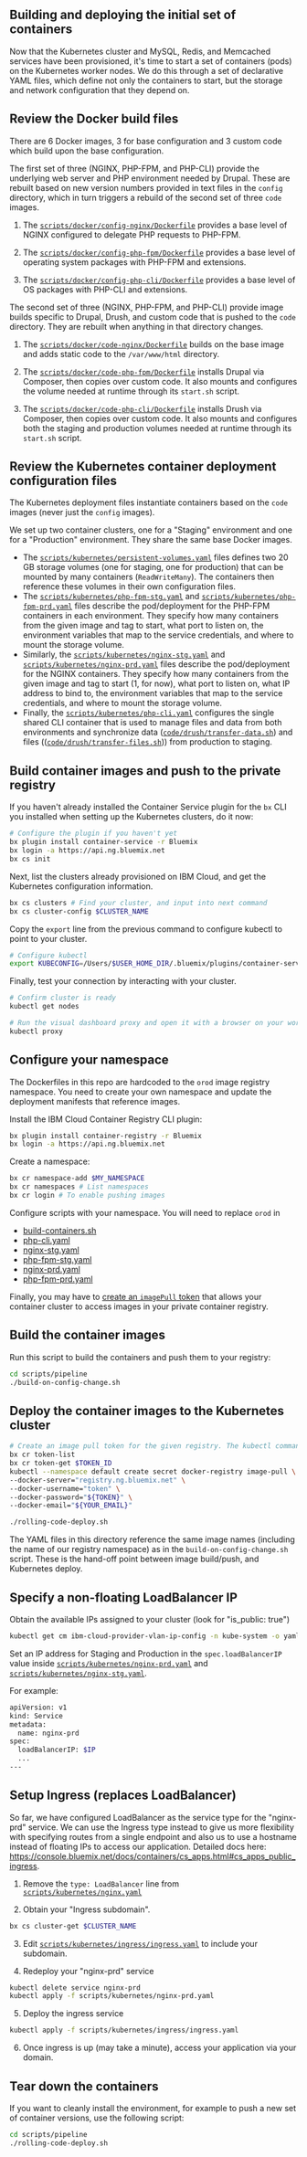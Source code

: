 ## Building and deploying the initial set of containers
Now that the Kubernetes cluster and MySQL, Redis, and Memcached services have been provisioned, it's time to start a set of containers (pods) on the Kubernetes worker nodes. We do this through a set of declarative YAML files, which define not only the containers to start, but the storage and network configuration that they depend on.

## Review the Docker build files
There are 6 Docker images, 3 for base configuration and 3 custom code which build upon the base configuration.

The first set of three (NGINX, PHP-FPM, and PHP-CLI) provide the underlying web server and PHP environment needed by Drupal. These are rebuilt based on new version numbers provided in text files in the `config` directory, which in turn triggers a rebuild of the second set of three `code` images.

1. The [`scripts/docker/config-nginx/Dockerfile`](../scripts/docker/config-nginx/Dockerfile) provides a base level of NGINX configured to delegate PHP requests to PHP-FPM.

2. The [`scripts/docker/config-php-fpm/Dockerfile`](../scripts/docker/config-php-fpm/Dockerfile) provides a base level of operating system packages with PHP-FPM and extensions.

3. The [`scripts/docker/config-php-cli/Dockerfile`](../scripts/docker/config-php-cli/Dockerfile) provides a base level of OS packages with PHP-CLI and extensions.

The second set of three (NGINX, PHP-FPM, and PHP-CLI) provide image builds specific to Drupal, Drush, and custom code that is pushed to the `code` directory. They are rebuilt when anything in that directory changes.

1. The [`scripts/docker/code-nginx/Dockerfile`](../scripts/docker/code-nginx/Dockerfile) builds on the base image and adds static code to the `/var/www/html` directory.

2. The [`scripts/docker/code-php-fpm/Dockerfile`](../scripts/docker/code-php-fpm/Dockerfile) installs Drupal via Composer, then copies over custom code. It also mounts and configures the volume needed at runtime through its `start.sh` script.

3. The [`scripts/docker/code-php-cli/Dockerfile`](../scripts/docker/code-php-cli/Dockerfile) installs Drush via Composer, then copies over custom code. It also mounts and configures both the staging and production volumes needed at runtime through its `start.sh` script.

## Review the Kubernetes container deployment configuration files
The Kubernetes deployment files instantiate containers based on the `code` images (never just the `config` images).

We set up two container clusters, one for a "Staging" environment and one for a "Production" environment. They share the same base Docker images.

- The [`scripts/kubernetes/persistent-volumes.yaml`](../scripts/kubernetes/persistent-volumes.yaml) files defines two 20 GB storage volumes (one for staging, one for production) that can be mounted by many containers (`ReadWriteMany`). The containers then reference these volumes in their own configuration files.
- The [`scripts/kubernetes/php-fpm-stg.yaml`](../scripts/kubernetes/php-fpm-stg.yaml) and [`scripts/kubernetes/php-fpm-prd.yaml`](../scripts/kubernetes/php-fpm-prd.yaml) files describe the pod/deployment for the PHP-FPM containers in each environment. They specify how many containers from the given image and tag to start, what port to listen on, the environment variables that map to the service credentials, and where to mount the storage volume.
- Similarly, the [`scripts/kubernetes/nginx-stg.yaml`](../scripts/kubernetes/nginx-stg.yaml) and [`scripts/kubernetes/nginx-prd.yaml`](../scripts/kubernetes/nginx-prd.yaml) files describe the pod/deployment for the NGINX containers. They specify how many containers from the given image and tag to start (1, for now), what port to listen on, what IP address to bind to, the environment variables that map to the service credentials, and where to mount the storage volume.
- Finally, the [`scripts/kubernetes/php-cli.yaml`](../scripts/kubernetes/php-cli.yaml) configures the single shared CLI container that is used to manage files and data from both environments and synchronize data ([`code/drush/transfer-data.sh`](../code/drush/transfer-data.sh)) and files (([`code/drush/transfer-files.sh`](../code/drush/transfer-files.sh))) from production to staging.

## Build container images and push to the private registry
If you haven't already installed the Container Service plugin for the `bx` CLI you installed when setting up the Kubernetes clusters, do it now:

```bash
# Configure the plugin if you haven't yet
bx plugin install container-service -r Bluemix
bx login -a https://api.ng.bluemix.net
bx cs init
```

Next, list the clusters already provisioned on IBM Cloud, and get the Kubernetes configuration information.
```bash
bx cs clusters # Find your cluster, and input into next command
bx cs cluster-config $CLUSTER_NAME
```

Copy the `export` line from the previous command to configure kubectl to point to your cluster.

```bash
# Configure kubectl
export KUBECONFIG=/Users/$USER_HOME_DIR/.bluemix/plugins/container-service/clusters/$CLUSTER_NAME/kube-config-$DATA_CENTER-$CLUSTER_NAME.yml
```

Finally, test your connection by interacting with your cluster.
```bash
# Confirm cluster is ready
kubectl get nodes

# Run the visual dashboard proxy and open it with a browser on your workstation at http://127.0.0.1:8001/ui
kubectl proxy
```

## Configure your namespace
The Dockerfiles in this repo are hardcoded to the `orod` image registry namespace. You need to create your own namespace and update the deployment manifests that reference images.

Install the IBM Cloud Container Registry CLI plugin:
```bash
bx plugin install container-registry -r Bluemix
bx login -a https://api.ng.bluemix.net
```

Create a namespace:
```bash
bx cr namespace-add $MY_NAMESPACE
bx cr namespaces # List namespaces
bx cr login # To enable pushing images
```

Configure scripts with your namespace. You will need to replace `orod` in
- [build-containers.sh](../scripts/build-containers.sh)
- [php-cli.yaml](../scripts/kubernetes/php-cli.yaml)
- [nginx-stg.yaml](../scripts/kubernetes/nginx-stg.yaml)
- [php-fpm-stg.yaml](../scripts/kubernetes/php-fpm-stg.yaml)
- [nginx-prd.yaml](../scripts/kubernetes/nginx-prd.yaml)
- [php-fpm-prd.yaml](../scripts/kubernetes/php-fpm-prd.yaml)

Finally, you may have to [create an `imagePull` token](https://console.bluemix.net/docs/containers/cs_cluster.html#bx_registry_other) that allows your container cluster to access images in your private container registry.

## Build the container images
Run this script to build the containers and push them to your registry:
```bash
cd scripts/pipeline
./build-on-config-change.sh
```

## Deploy the container images to the Kubernetes cluster

```bash
# Create an image pull token for the given registry. The kubectl command doesn't like the backslashed wrapped lines presented here for readability, so change it all to one line before you run.
bx cr token-list
bx cr token-get $TOKEN_ID
kubectl --namespace default create secret docker-registry image-pull \
--docker-server="registry.ng.bluemix.net" \
--docker-username="token" \
--docker-password="${TOKEN}" \
--docker-email="${YOUR_EMAIL}"

./rolling-code-deploy.sh
```

The YAML files in this directory reference the same image names (including the name of our registry namespace) as in the `build-on-config-change.sh` script. These is the hand-off point between image build/push, and Kubernetes deploy.

## Specify a non-floating LoadBalancer IP
Obtain the available IPs assigned to your cluster (look for "is_public: true")
```bash
kubectl get cm ibm-cloud-provider-vlan-ip-config -n kube-system -o yaml
```

Set an IP address for Staging and Production in the `spec.loadBalancerIP` value inside [`scripts/kubernetes/nginx-prd.yaml`](../scripts/kubernetes/nginx-prd.yaml) and [`scripts/kubernetes/nginx-stg.yaml`](../scripts/kubernetes/nginx-stg.yaml).

For example:
```bash
apiVersion: v1
kind: Service
metadata:
  name: nginx-prd
spec:
  loadBalancerIP: $IP
  ...
---
```

## Setup Ingress (replaces LoadBalancer)
So far, we have configured LoadBalancer as the service type for the "nginx-prd" service. We can use the Ingress type instead to give us more flexibility with specifying routes from a single endpoint and also us to use a hostname instead of floating IPs to access our application. Detailed docs here: https://console.bluemix.net/docs/containers/cs_apps.html#cs_apps_public_ingress.

1) Remove the `type: LoadBalancer` line from [`scripts/kubernetes/nginx.yaml`](../scripts/kubernetes/nginx-prd.yaml)

2) Obtain your "Ingress subdomain".
```bash
bx cs cluster-get $CLUSTER_NAME
```

3) Edit [`scripts/kubernetes/ingress/ingress.yaml`](../scripts/kubernetes/ingress/ingress.yaml) to include your subdomain.

4) Redeploy your "nginx-prd" service
```bash
kubectl delete service nginx-prd
kubectl apply -f scripts/kubernetes/nginx-prd.yaml
```

5) Deploy the ingress service
```bash
kubectl apply -f scripts/kubernetes/ingress/ingress.yaml
```

6) Once ingress is up (may take a minute), access your application via your domain.

## Tear down the containers
If you want to cleanly install the environment, for example to push a new set of container versions, use the following script:

```bash
cd scripts/pipeline
./rolling-code-deploy.sh
```
